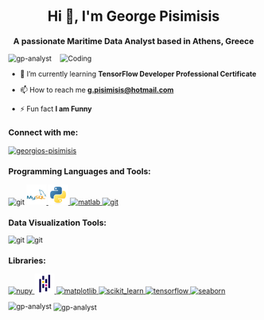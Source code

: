 <h1 align="center">Hi 👋, I'm George Pisimisis</h1>
<h3 align="center">A passionate Maritime Data Analyst based in Athens, Greece</h3>
<img align="right" alt="Coding" width="400" src="https://www.mygo.ge/uploads/blog/1584023795.jpg">
<p align="left"> <img src="https://komarev.com/ghpvc/?username=gp-analyst&label=Profile%20views&color=0e75b6&style=flat" alt="gp-analyst" /> </p>

- 🌱 I’m currently learning **TensorFlow Developer Professional Certificate**

- 📫 How to reach me **g.pisimisis@hotmail.com**

- ⚡ Fun fact **I am Funny**

<h3 align="left">Connect with me:</h3>
<p align="left">
<a href="https://linkedin.com/in/georgios-pisimisis" target="blank"><img align="center" src="https://raw.githubusercontent.com/rahuldkjain/github-profile-readme-generator/master/src/images/icons/Social/linked-in-alt.svg" alt="georgios-pisimisis" height="30" width="40" /></a>
</p>

<h3 align="left">Programming Languages and Tools:</h3>
<p align="left"> <img src="https://api.iconify.design/vscode-icons/file-type-excel.svg" alt="git" width="40" height="40"/> <a href="https://www.mysql.com/" target="_blank" rel="noreferrer"> <img src="https://raw.githubusercontent.com/devicons/devicon/master/icons/mysql/mysql-original-wordmark.svg" alt="mysql" width="40" height="40"/> </a> <a href="https://www.python.org" target="_blank" rel="noreferrer"> <img src="https://raw.githubusercontent.com/devicons/devicon/master/icons/python/python-original.svg" alt="python" width="40" height="40"/> </a> <a href="https://www.mathworks.com/" target="_blank" rel="noreferrer"> <img src="https://upload.wikimedia.org/wikipedia/commons/2/21/Matlab_Logo.png" alt="matlab" width="40" height="40"/> <a href="https://git-scm.com/" target="_blank" rel="noreferrer"> <img src="https://www.vectorlogo.zone/logos/git-scm/git-scm-icon.svg" alt="git" width="40" height="40"/> </a> </p>

<h3 align="left">Data Visualization Tools:</h3>
<p align="left"> <img src="https://powerapps.microsoft.com/images/application-logos/svg/powerbi.svg" alt="git" width="40" height="40"/> <img src="https://api.iconify.design/logos/tableau-icon.svg" alt="git" width="40" height="40"/> </p>

<h3 align="left">Libraries:</h3>
<p align="left"> <a href="https://numpy.org/" target="_blank" rel="noreferrer"> <img src="https://www.vectorlogo.zone/logos/numpy/numpy-ar21.svg" alt="nupy" width="40" height="40"/> </a> <a href="https://pandas.pydata.org/" target="_blank" rel="noreferrer"> <img src="https://raw.githubusercontent.com/devicons/devicon/2ae2a900d2f041da66e950e4d48052658d850630/icons/pandas/pandas-original.svg" alt="pandas" width="40" height="40"/> </a> <a href="https://matplotlib.org/stable/" target="_blank" rel="noreferrer"> <img src="https://matplotlib.org/stable/_static/logo_light.svg" alt="matplotlib" width="40" height="40"/> </a> <a href="https://scikit-learn.org/" target="_blank" rel="noreferrer"> <img src="https://upload.wikimedia.org/wikipedia/commons/0/05/Scikit_learn_logo_small.svg" alt="scikit_learn" width="40" height="40"/> </a> <a href="https://www.tensorflow.org" target="_blank" rel="noreferrer"> <img src="https://www.vectorlogo.zone/logos/tensorflow/tensorflow-icon.svg" alt="tensorflow" width="40" height="40"/> </a> <a href="https://seaborn.pydata.org/" target="_blank" rel="noreferrer"> <img src="https://seaborn.pydata.org/_images/logo-mark-lightbg.svg" alt="seaborn" width="40" height="40"/> </a> </p>

<p><img align="left" src="https://github-readme-stats.vercel.app/api/top-langs?username=gp-analyst&show_icons=true&locale=en&layout=compact" alt="gp-analyst" /></p>

<p>&nbsp;<img align="center" src="https://github-readme-stats.vercel.app/api?username=gp-analyst&show_icons=true&locale=en" alt="gp-analyst" /></p>
